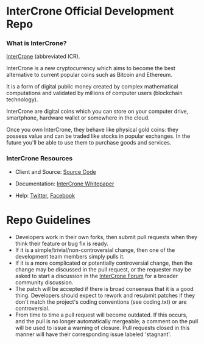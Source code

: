 
InterCrone Official Development Repo
==================================

### What is InterCrone?
[InterCrone](https://intercrone.io) (abbreviated ICR).

InterCrone is a new cryptocurrency which aims to become the best alternative to current popular coins such as Bitcoin and Ethereum.

It is a form of digital public money created by complex mathematical computations and validated by millions of computer users (blockchain technology).

InterCrone are digital coins which you can store on your computer drive, smartphone, hardware wallet or somewhere in the cloud.

Once you own InterCrone, they behave like physical gold coins: they possess value and can be traded like stocks in popular exchanges. In the future you'll be able to use them to purchase goods and services.

### InterCrone Resources
* Client and Source:
[Source Code](https://github.com/intercronecc/InterCrone)
* Documentation: [InterCrone Whitepaper](https://intercrone.io)

* Help: 
[Twitter](https://twitter.com/InterCrone),
[Facebook](https://www.facebook.com/InterCrone)

Repo Guidelines
================================

* Developers work in their own forks, then submit pull requests when they think their feature or bug fix is ready.
* If it is a simple/trivial/non-controversial change, then one of the development team members simply pulls it.
* If it is a more complicated or potentially controversial change, then the change may be discussed in the pull request, or the requester may be asked to start a discussion in the [InterCrone Forum](https://intercrone.io) for a broader community discussion. 
* The patch will be accepted if there is broad consensus that it is a good thing. Developers should expect to rework and resubmit patches if they don't match the project's coding conventions (see coding.txt) or are controversial.
* From time to time a pull request will become outdated. If this occurs, and the pull is no longer automatically mergeable; a comment on the pull will be used to issue a warning of closure.  Pull requests closed in this manner will have their corresponding issue labeled 'stagnant'.
